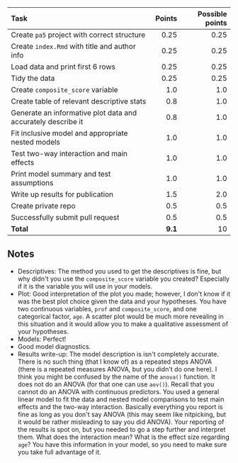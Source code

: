 |                             Task                             |  Points | Possible points |
| :----------------------------------------------------------- | ------: | --------------: |
| Create `pa5` project with correct structure                  |    0.25 |            0.25 |
| Create `index.Rmd` with title and author info                |    0.25 |            0.25 |
| Load data and print first 6 rows                             |    0.25 |            0.25 |
| Tidy the data                                                |    0.25 |            0.25 |
| Create `composite_score` variable                            |     1.0 |             1.0 |
| Create table of relevant descriptive stats                   |     0.8 |             1.0 |
| Generate an informative plot data and accurately describe it |     0.8 |             1.0 |
| Fit inclusive model and appropriate nested models            |     1.0 |             1.0 |
| Test two-way interaction and main effects                    |     1.0 |             1.0 |
| Print model summary and test assumptions                     |     1.0 |             1.0 |
| Write up results for publication                             |     1.5 |             2.0 |
| Create private repo                                          |     0.5 |             0.5 |
| Successfully submit pull request                             |     0.5 |             0.5 |
| **Total**                                                    | **9.1** |              10 |

## Notes

- Descriptives: The method you used to get the descriptives is fine, but why didn't 
you use the `composite_score` variable you created? Especially if it is the variable 
you will use in your models. 
- Plot: Good interpretation of the plot you made; however, I don't know if it was the best 
plot choice given the data and your hypotheses. You have two continuous variables, `prof` 
and `composite_score`, and one categorical factor, `age`. A scatter plot would be much more 
revealing in this situation and it would allow you to make a qualitative assessment of 
your hypotheses. 
- Models: Perfect!
- Good model diagnostics. 
- Results write-up: The model description is isn't completely accurate. There is no such 
thing (that I know of) as a repeated steps ANOVA (there is a repeated measures ANOVA, but 
you didn't do one here). I think you might be confused by the name of the `anova()` function. 
It does not do an ANOVA (for that one can use `aov()`). Recall that you cannot do an ANOVA 
with continuous predictors. You used a general linear model to fit the data and nested model 
comparisons to test main effects and the two-way interaction. Basically everything you report 
is fine as long as you don't say ANOVA (this may seem like nitpicking, but it would be rather 
misleading to say you did ANOVA). Your reporting of the results is spot on, but you needed to 
go a step further and interpret them. What does the interaction mean? What is the effect size 
regarding `age`? You have this information in your model, so you need to make sure you take 
full advantage of it. 

